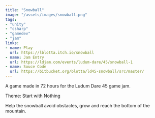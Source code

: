 ```yaml
---
title: "Snowball"
image: "/assets/images/snowball.png"
tags:
- "unity"
- "csharp"
- "gamedev"
- "jam"
links:
- name: Play
  url: https://lblotta.itch.io/snowball
- name: Jam Entry
  url: https://ldjam.com/events/ludum-dare/45/snowball-1
- name: Souce Code
  url: https://bitbucket.org/blotta/ld45-snowball/src/master/
---
```


A game made in 72 hours for the Ludum Dare 45 game jam.

Theme: Start with Nothing

Help the snowball avoid obstacles, grow and reach the bottom of the mountain.
